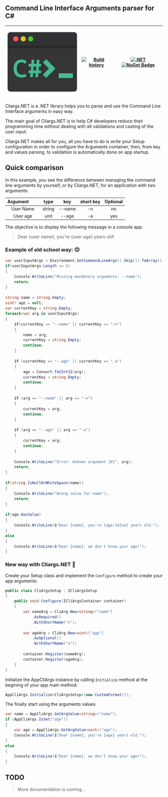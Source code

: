 ## Command Line Interface Arguments parser for C#



| ![image](https://raw.githubusercontent.com/YounesCheikh/Cliargs.NET/main/Cliargs.png) | [![Build history](https://buildstats.info/github/chart/younescheikh/Cliargs.NET)](https://buildstats.info/github/chart/younescheikh/Cliargs.NET) | [![.NET](https://github.com/YounesCheikh/Cliargs.NET/actions/workflows/dotnet.yml/badge.svg?branch=main)](https://github.com/YounesCheikh/Cliargs.NET/actions/workflows/dotnet.yml) [![NuGet Badge](https://buildstats.info/nuget/Cliargs.NET)](https://www.nuget.org/packages/Cliargs.NET/) |
| :---: | :---: | :--: |

Cliargs.NET is a .NET library helps you to parse and use the Command Line Interface arguments in easy way. 

The main goal of Cliargs.NET is to help C# developers reduce their programming time without dealing with all validations and casting of the user input. 

Cliargs.NET makes all for you, all you have to do is write your Setup configuration in order to configure the Arguments container, then, from key and values parsing, to validation is automatically done on app startup. 

## Quick comparison 

In this example, you see the difference between managing the command line arguments by yourself, or by Cliargs.NET, for an application with two arguments:

| Argument &nbsp; &nbsp; &nbsp; &nbsp; | type | key | short key | Optional |
| :---: | :---: | :---: | :---: | :---: |
| User Name | string | --name | -n | no |
| User age | uint | --age | -a | yes |

The objective is to display the following message in a console app: 
> Dear {user name}, you're {user age} years old!


### Example of old school way: 😔

```csharp
var userInputArgs = Environment.GetCommandLineArgs().Skip(1).ToArray();
if(userInputArgs.Length == 0)
{
    Console.WriteLine("Missing mandatory arguments: --name");
    return;
}

string name = string.Empty;
uint? age = null;
var currentKey = string.Empty;
foreach(var arg in userInputArgs)
{
    if(currentKey == "--name" || currentKey == "-n")
    {
        name = arg;
        currentKey = string.Empty;
        continue;
    }

    if (currentKey == "--age" || currentKey == "-a")
    {
        age = Convert.ToUInt32(arg);
        currentKey = string.Empty;
        continue;
    }

    if (arg == "--name" || arg == "-n")
    {
        currentKey = arg;
        continue;
    }

    if (arg == "--age" || arg == "-a")
    {
        currentKey = arg;
        continue;
    }

    Console.WriteLine("Error: Unkown argument {0}", arg);
    return;
}

if(string.IsNullOrWhiteSpace(name))
{
    Console.WriteLine("Wrong value for name");
    return;
}

if(age.HasValue)
{
    Console.WriteLine($"Dear {name}, you're {age.Value} years old.");
}
else
{
    Console.WriteLine($"Dear {name}, we don't know your age!");
}
```

### New way with Cliargs.NET 🤩

Create your Setup class and implement the `Configure` method to create your app arguments: 

```csharp
public class CliArgsSetup : ICliArgsSetup
{
    public void Configure(ICliArgsContainer container)
    {
        var nameArg = CliArg.New<string>("name")
            .AsRequired()
            .WithShortName("n");

        var ageArg = CliArg.New<uint>("age")
            .AsOptional()
            .WithShortName("a");

        container.Register(nameArg);
        container.Register(ageArg);
    }
}
```

Initialize the AppCliArgs instance by calling `Initialize` method at the begining of your app main method: 

```csharp 
AppCliArgs.Initialize<CliArgsSetup>(new CustomFormat());
```

The finally start using the arguments values

```csharp 
var name = AppCliArgs.GetArgValue<string>("name");
if (AppCliArgs.IsSet("age"))
{
    var age = AppCliArgs.GetArgValue<uint>("age");
    Console.WriteLine($"Dear {name}, you're {age} years old.");
}
else
{
    Console.WriteLine($"Dear {name}, we don't know your age!");
}
```

## TODO 
> More documentation is coming... 
